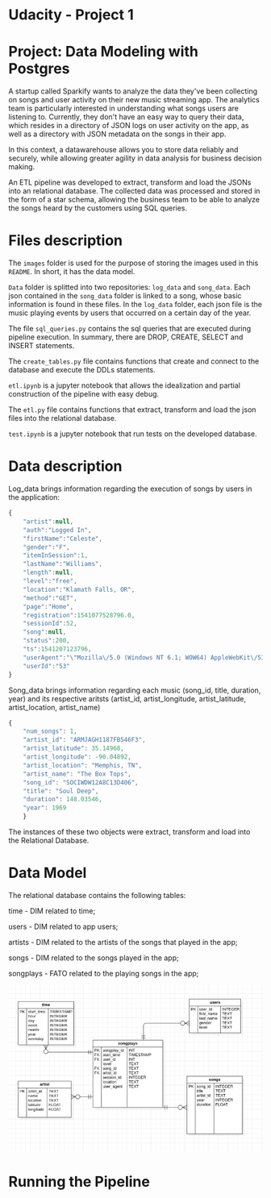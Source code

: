 # Udacity - Project 1

<h1> Project: Data Modeling with Postgres </h1>

A startup called Sparkify wants to analyze the data they've been collecting on songs and user activity on their new music streaming app. The analytics team is particularly interested in understanding what songs users are listening to. Currently, they don't have an easy way to query their data, which resides in a directory of JSON logs on user activity on the app, as well as a directory with JSON metadata on the songs in their app.

In this context, a datawarehouse allows you to store data reliably and securely, while allowing greater agility in data analysis for business decision making.

An ETL pipeline was developed to extract, transform and load the JSONs into an relational database.
The collected data was processed and stored in the form of a star schema, allowing the business team to be able to analyze the songs heard by the customers using SQL queries.

<h1> Files description </h1>

The <code>images</code> folder is used for the purpose of storing the images used in this <code>README</code>. In short, it has the data model. 

<code>Data</code> folder is splitted into two repositories: <code>log_data</code> and <code>song_data</code>. Each json contained in the <code>song_data</code> folder is linked to a song, whose basic information is found in these files. In the <code>log_data</code> folder, each json file is the music playing events by users that occurred on a certain day of the year.

The file <code>sql_queries.py</code> contains the sql queries that are executed during pipeline execution. In summary, there are DROP, CREATE, SELECT and INSERT statements.

The <code>create_tables.py</code> file contains functions that create and connect to the database and execute the DDLs statements.

<code>etl.ipynb</code> is a jupyter notebook that allows the idealization and partial construction of the pipeline with easy debug.

The <code>etl.py</code> file contains functions that extract, transform and load the json files into the relational database.

<code>test.ipynb</code> is a jupyter notebook that run tests on the developed database.

<h1> Data description </h1>

Log_data brings information regarding the execution of songs by users in the application:

```javascript
{
    "artist":null,
    "auth":"Logged In",
    "firstName":"Celeste",
    "gender":"F",
    "itemInSession":1,
    "lastName":"Williams",
    "length":null,
    "level":"free",
    "location":"Klamath Falls, OR",
    "method":"GET",
    "page":"Home",
    "registration":1541077528796.0,
    "sessionId":52,
    "song":null,
    "status":200,
    "ts":1541207123796,
    "userAgent":"\"Mozilla\/5.0 (Windows NT 6.1; WOW64) AppleWebKit\/537.36 (KHTML, like Gecko) Chrome\/37.0.2062.103 Safari\/537.36\"",
    "userId":"53"
}
```
Song_data brings information regarding each music (song_id, title, duration, year) and its respective aritsts (artist_id, artist_longitude, artist_latitude, artist_location, artist_name)

```javascript
{
    "num_songs": 1,
    "artist_id": "ARMJAGH1187FB546F3",
    "artist_latitude": 35.14968,
    "artist_longitude": -90.04892,
    "artist_location": "Memphis, TN",
    "artist_name": "The Box Tops",
    "song_id": "SOCIWDW12A8C13D406",
    "title": "Soul Deep",
    "duration": 148.03546,
    "year": 1969
    }
```
The instances of these two objects were extract, transform and load into the Relational Database.

<h1> Data Model </h1>

The relational database contains the following tables:

time - DIM related to time;

users - DIM related to app users;

artists - DIM related to the artists of the songs that played in the app;

songs - DIM related to the songs played in the app;

songplays - FATO related to the playing songs in the app;

![Alt text](images/entity_diagram.png "Star schema")

<h1> Running the Pipeline </h1>

